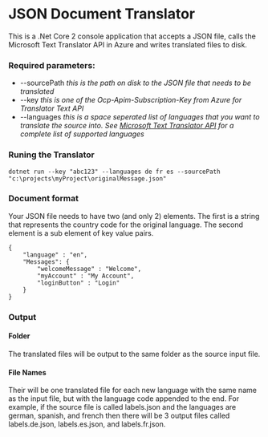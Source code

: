 # JSON Document Translator

This is a .Net Core 2 console application that accepts a JSON file, calls the Microsoft Text Translator API in Azure and writes translated files to disk.


### Required parameters:
* --sourcePath  _this is the path on disk to the JSON file that needs to be translated_
* --key  _this is one of the Ocp-Apim-Subscription-Key from Azure for Translator Text API_
* --languages  _this is a space seperated list of languages that you want to translate the source into. See [Microsoft Text Translator API][1] for a complete list of supported languages_

### Runing the Translator
    dotnet run --key "abc123" --languages de fr es --sourcePath "c:\projects\myProject\originalMessage.json"

### Document format
Your JSON file needs to have two (and only 2) elements. The first is a string that represents the country code for the original language. The second element is a sub element of key value pairs.
   
    {
        "language" : "en",
        "Messages": {
            "welcomeMessage" : "Welcome",
            "myAccount" : "My Account",
            "loginButton" : "Login"
        }
    }


### Output

#### Folder
The translated files will be output to the same folder as the source input file.

#### File Names
Their will be one translated file for each new language with the same name as the input file, but with the language code appended to the end. For example, if the source file is called labels.json and the languages are german, spanish, and french then there will be 3 output files called labels.de.json, labels.es.json, and labels.fr.json.

[1]:https://docs.microsoft.com/en-us/azure/cognitive-services/translator/languages/